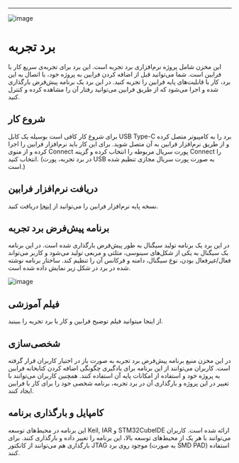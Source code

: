 ---

![image](https://github.com/user-attachments/assets/76127166-9ff9-4339-8715-aa4cfb48417a)


# برد تجربه

این مخزن شامل پروژه نرم‌افزاری برد تجربه است.
این برد برای تجربه‌ی سریع کار با فرابین است. شما می‌توانید قبل از اضافه کردن فرابین به پروژه خود، با اتصال به این برد، کار با قابلیت‌های پایه فرابین را تجربه کنید.
در این برد یک برنامه پیش‌فرض بارگذاری شده و اجرا می‌شود که از طریق فرابین می‌توانید رفتار آن را مشاهده کرده و کنترل کنید.


## شروع کار

برای شروع کار کافی است بوسیله یک کابل USB Type-C برد را به کامپیوتر متصل کرده و از طریق نرم‌افزار فرابین به آن متصل شوید.
برای این کار باید نرم‌افزار فرابین را اجرا کرده و از منوی Connect پورت سریال مربوطه را انتخاب کرده و گزینه Connect را انتخاب کنید. (در برد تجربه، پورت USB به صورت پورت سریال مجازی تنظیم شده است.)


## دریافت نرم‌افزار فرابین

نسخه پایه نرم‌افزار فرابین را می‌توانید از [اینجا](https://github.com/faraabin/faraabin_release) دریافت کنید.

## برنامه پیش‌فرض برد تجربه

در این برد یک برنامه تولید سیگنال به طور پیش‌فرض بارگذاری شده است. در این برنامه یک سیگنال به یکی از شکل‌های سینوسی، مثلثی و مربعی تولید می‌شود و کاربر می‌تواند فعال/غیرفعال بودن، نوع سیگنال، دامنه و فرکانس آن را تنظیم کند. ساختار برنامه نوشته شده در برد در شکل زیر نمایش داده شده است.

![image](https://github.com/user-attachments/assets/8455624d-e843-4506-81d7-eb90fe01094c)


## فیلم آموزشی

از اینجا میتوانید فیلم توضیح فرابین و کار با برد تجربه را ببینید.


## شخصی‌سازی

در این مخزن منبع برنامه پیش‌فرض برد تجربه به صورت باز در اختیار کاربران قرار گرفته است.
کاربران می‌توانند از این برنامه برای یادگیری چگونگی اضافه کردن کتابخانه فرابین به پروژه خود و استفاده از امکانات پایه آن استفاده کنند.
همچنین کاربران می‌توانند با تغییر در این پروژه و بارگذاری آن در برد تجربه، برنامه شخصی خود را برای کار با فرابین ایجاد کنند.


## کامپایل و بارگذاری برنامه

این برنامه در محیط‌های توسعه Keil, IAR و STM32CubeIDE ارائه شده است.
کاربران می‌توانند با هر یک از محیط‌های توسعه بالا، این برنامه را تغییر داده و بارگذاری کنند. برای بارگذاری هم می‌توانند از کانکتور JTAG موجود روی برد (به صورت SMD PAD) استفاده کنند.
